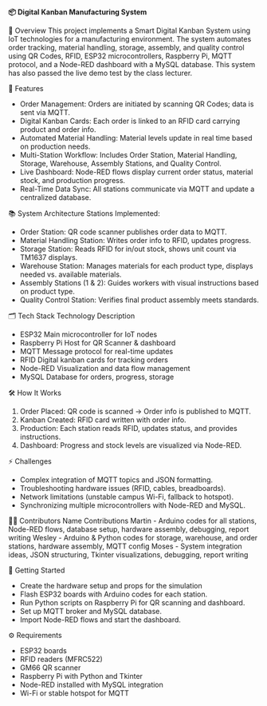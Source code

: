 **📦 Digital Kanban Manufacturing System**

📄 Overview
This project implements a Smart Digital Kanban System using IoT technologies for a manufacturing environment. The system automates order tracking, material handling, storage, assembly, and quality control using QR Codes, RFID, ESP32 microcontrollers, Raspberry Pi, MQTT protocol, and a Node-RED dashboard with a MySQL database. This system has also passed the live demo test by the class lecturer.

🚀 Features
- Order Management: Orders are initiated by scanning QR Codes; data is sent via MQTT.
- Digital Kanban Cards: Each order is linked to an RFID card carrying product and order info.
- Automated Material Handling: Material levels update in real time based on production needs.
- Multi-Station Workflow: Includes Order Station, Material Handling, Storage, Warehouse, Assembly Stations, and Quality Control.
- Live Dashboard: Node-RED flows display current order status, material stock, and production progress.
- Real-Time Data Sync: All stations communicate via MQTT and update a centralized database.

📚 System Architecture
Stations Implemented:
- Order Station: QR code scanner publishes order data to MQTT.
- Material Handling Station: Writes order info to RFID, updates progress.
- Storage Station: Reads RFID for in/out stock, shows unit count via TM1637 displays.
- Warehouse Station: Manages materials for each product type, displays needed vs. available materials.
- Assembly Stations (1 & 2): Guides workers with visual instructions based on product type.
- Quality Control Station: Verifies final product assembly meets standards.

🗂️ Tech Stack
Technology	Description
- ESP32	Main microcontroller for IoT nodes
- Raspberry Pi	Host for QR Scanner & dashboard
- MQTT	Message protocol for real-time updates
- RFID	Digital kanban cards for tracking orders
- Node-RED	Visualization and data flow management
- MySQL	Database for orders, progress, storage

🛠️ How It Works
1. Order Placed: QR code is scanned → Order info is published to MQTT.
2. Kanban Created: RFID card written with order info.
3. Production: Each station reads RFID, updates status, and provides instructions.
4. Dashboard: Progress and stock levels are visualized via Node-RED.

⚡ Challenges
- Complex integration of MQTT topics and JSON formatting.
- Troubleshooting hardware issues (RFID, cables, breadboards).
- Network limitations (unstable campus Wi-Fi, fallback to hotspot).
- Synchronizing multiple microcontrollers with Node-RED and MySQL.

👨‍💻 Contributors
Name	Contributions
Martin - Arduino codes for all stations, Node-RED flows, database setup, hardware assembly, debugging, report writing
Wesley - Arduino & Python codes for storage, warehouse, and order stations, hardware assembly, MQTT config
Moses - System integration ideas, JSON structuring, Tkinter visualizations, debugging, report writing

📌 Getting Started
- Create the hardware setup and props for the simulation
- Flash ESP32 boards with Arduino codes for each station.
- Run Python scripts on Raspberry Pi for QR scanning and dashboard.
- Set up MQTT broker and MySQL database.
- Import Node-RED flows and start the dashboard.

⚙️ Requirements
- ESP32 boards
- RFID readers (MFRC522)
- GM66 QR scanner
- Raspberry Pi with Python and Tkinter
- Node-RED installed with MySQL integration
- Wi-Fi or stable hotspot for MQTT
